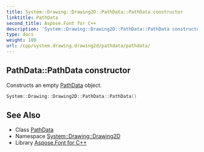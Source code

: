 ```yaml
---
title: System::Drawing::Drawing2D::PathData::PathData constructor
linktitle: PathData
second_title: Aspose.Font for C++
description: 'System::Drawing::Drawing2D::PathData::PathData constructor. Constructs an empty PathData object in C++.'
type: docs
weight: 100
url: /cpp/system.drawing.drawing2d/pathdata/pathdata/
---
```

## PathData::PathData constructor


Constructs an empty [PathData](../) object.

```cpp
System::Drawing::Drawing2D::PathData::PathData()
```

## See Also

* Class [PathData](../)
* Namespace [System::Drawing::Drawing2D](../../)
* Library [Aspose.Font for C++](../../../)
